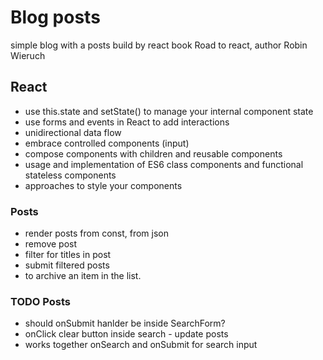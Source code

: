 # Blog posts
simple blog with a posts build by react
book Road to react, author Robin Wieruch

## React
* use this.state and setState() to manage your internal component state
* use forms and events in React to add interactions
* unidirectional data flow
* embrace controlled components (input)
* compose components with children and reusable components
* usage and implementation of ES6 class components and functional stateless components
* approaches to style your components

### Posts
* render posts from const, from json
* remove post
* filter for titles in post
* submit filtered posts
* to archive an item in the list.

### TODO Posts
* should onSubmit hanlder be inside SearchForm?
* onClick clear button inside search - update posts 
* works together onSearch and onSubmit for search input